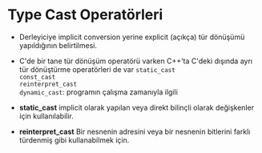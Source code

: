 # Type Cast Operatörleri
- Derleyiciye implicit conversion yerine explicit (açıkça) tür dönüşümü yapıldığının belirtilmesi.
- C'de bir tane tür dönüşüm operatörü varken C++'ta C'deki dışında ayrı tür dönüştürme operatörleri de var
<code>static_cast</code>  
<code>const_cast</code>  
<code>reinterpret_cast</code>  
<code>dynamic_cast</code>: programın çalışma zamanıyla ilgili

- **static_cast** implicit olarak yapılan veya direkt bilinçli olarak değişkenler için kullanılabilir.
- **reinterpret_cast** Bir nesnenin adresini veya bir nesnenin bitlerini farklı türdenmiş gibi kullanabilmek için.
